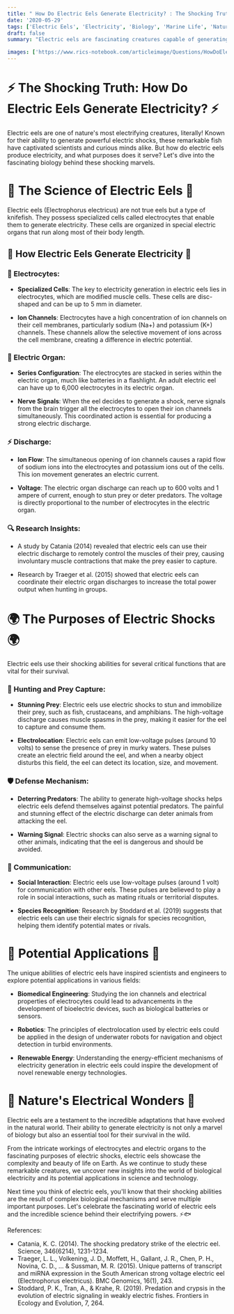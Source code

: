 ```yaml
---
title: " How Do Electric Eels Generate Electricity? : The Shocking Truth"
date: '2020-05-29'
tags: ['Electric Eels', 'Electricity', 'Biology', 'Marine Life', 'Nature','Questions']
draft: false
summary: "Electric eels are fascinating creatures capable of generating powerful electric shocks. In this blog post, we explore the biological mechanisms that allow electric eels to produce electricity and the purposes it serves."

images: ['https://www.rics-notebook.com/articleimage/Questions/HowDoElectricEelsGenerateElectricity.png']
---
```


# ⚡ The Shocking Truth: How Do Electric Eels Generate Electricity? ⚡

Electric eels are one of nature's most electrifying creatures, literally! Known for their ability to generate powerful electric shocks, these remarkable fish have captivated scientists and curious minds alike. But how do electric eels produce electricity, and what purposes does it serve? Let's dive into the fascinating biology behind these shocking marvels.

# 🔬 The Science of Electric Eels 🔬

Electric eels (Electrophorus electricus) are not true eels but a type of knifefish. They possess specialized cells called electrocytes that enable them to generate electricity. These cells are organized in special electric organs that run along most of their body length.

## 🧪 How Electric Eels Generate Electricity 🧪

### 🧫 Electrocytes:

- **Specialized Cells**: The key to electricity generation in electric eels lies in electrocytes, which are modified muscle cells. These cells are disc-shaped and can be up to 5 mm in diameter.

- **Ion Channels**: Electrocytes have a high concentration of ion channels on their cell membranes, particularly sodium (Na+) and potassium (K+) channels. These channels allow the selective movement of ions across the cell membrane, creating a difference in electric potential.

### 🔋 Electric Organ:

- **Series Configuration**: The electrocytes are stacked in series within the electric organ, much like batteries in a flashlight. An adult electric eel can have up to 6,000 electrocytes in its electric organ.

- **Nerve Signals**: When the eel decides to generate a shock, nerve signals from the brain trigger all the electrocytes to open their ion channels simultaneously. This coordinated action is essential for producing a strong electric discharge.

### ⚡ Discharge:

- **Ion Flow**: The simultaneous opening of ion channels causes a rapid flow of sodium ions into the electrocytes and potassium ions out of the cells. This ion movement generates an electric current.

- **Voltage**: The electric organ discharge can reach up to 600 volts and 1 ampere of current, enough to stun prey or deter predators. The voltage is directly proportional to the number of electrocytes in the electric organ.

### 🔍 Research Insights:

- A study by Catania (2014) revealed that electric eels can use their electric discharge to remotely control the muscles of their prey, causing involuntary muscle contractions that make the prey easier to capture.

- Research by Traeger et al. (2015) showed that electric eels can coordinate their electric organ discharges to increase the total power output when hunting in groups.

# 🌍 The Purposes of Electric Shocks 🌍

Electric eels use their shocking abilities for several critical functions that are vital for their survival.

### 🥩 Hunting and Prey Capture:

- **Stunning Prey**: Electric eels use electric shocks to stun and immobilize their prey, such as fish, crustaceans, and amphibians. The high-voltage discharge causes muscle spasms in the prey, making it easier for the eel to capture and consume them.

- **Electrolocation**: Electric eels can emit low-voltage pulses (around 10 volts) to sense the presence of prey in murky waters. These pulses create an electric field around the eel, and when a nearby object disturbs this field, the eel can detect its location, size, and movement.

### 🛡️ Defense Mechanism:

- **Deterring Predators**: The ability to generate high-voltage shocks helps electric eels defend themselves against potential predators. The painful and stunning effect of the electric discharge can deter animals from attacking the eel.

- **Warning Signal**: Electric shocks can also serve as a warning signal to other animals, indicating that the eel is dangerous and should be avoided.

### 💬 Communication:

- **Social Interaction**: Electric eels use low-voltage pulses (around 1 volt) for communication with other eels. These pulses are believed to play a role in social interactions, such as mating rituals or territorial disputes.

- **Species Recognition**: Research by Stoddard et al. (2019) suggests that electric eels can use their electric signals for species recognition, helping them identify potential mates or rivals.

# 🔧 Potential Applications 🔧

The unique abilities of electric eels have inspired scientists and engineers to explore potential applications in various fields:

- **Biomedical Engineering**: Studying the ion channels and electrical properties of electrocytes could lead to advancements in the development of bioelectric devices, such as biological batteries or sensors.

- **Robotics**: The principles of electrolocation used by electric eels could be applied in the design of underwater robots for navigation and object detection in turbid environments.

- **Renewable Energy**: Understanding the energy-efficient mechanisms of electricity generation in electric eels could inspire the development of novel renewable energy technologies.

# 🌟 Nature's Electrical Wonders 🌟

Electric eels are a testament to the incredible adaptations that have evolved in the natural world. Their ability to generate electricity is not only a marvel of biology but also an essential tool for their survival in the wild.

From the intricate workings of electrocytes and electric organs to the fascinating purposes of electric shocks, electric eels showcase the complexity and beauty of life on Earth. As we continue to study these remarkable creatures, we uncover new insights into the world of biological electricity and its potential applications in science and technology.

Next time you think of electric eels, you'll know that their shocking abilities are the result of complex biological mechanisms and serve multiple important purposes. Let's celebrate the fascinating world of electric eels and the incredible science behind their electrifying powers. ⚡🐟


References:
- Catania, K. C. (2014). The shocking predatory strike of the electric eel. Science, 346(6214), 1231-1234.
- Traeger, L. L., Volkening, J. D., Moffett, H., Gallant, J. R., Chen, P. H., Novina, C. D., ... & Sussman, M. R. (2015). Unique patterns of transcript and miRNA expression in the South American strong voltage electric eel (Electrophorus electricus). BMC Genomics, 16(1), 243.
- Stoddard, P. K., Tran, A., & Krahe, R. (2019). Predation and crypsis in the evolution of electric signaling in weakly electric fishes. Frontiers in Ecology and Evolution, 7, 264.